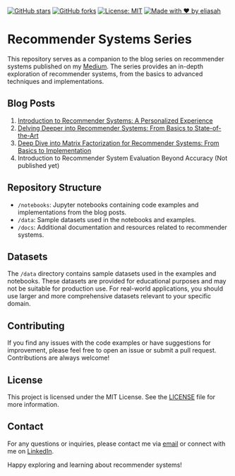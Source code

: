 [![GitHub stars](https://img.shields.io/github/stars/eliasah/medium-recsys-series?style=social)](https://github.com/eliasah/medium-recsys-series/stargazers)
[![GitHub forks](https://img.shields.io/github/forks/eliasah/medium-recsys-series?style=social)](https://github.com/eliasah/medium-recsys-series/network/members)
[![License: MIT](https://img.shields.io/badge/License-MIT-yellow.svg)](https://opensource.org/licenses/MIT)
[![Made with ❤️ by eliasah](https://img.shields.io/badge/Made%20with%20%E2%9D%A4%EF%B8%8F%20by-eliasah-red)](https://github.com/eliasah)

# Recommender Systems Series

This repository serves as a companion to the blog series on recommender systems published on my [Medium](https://medium.com/@eliasah). The series provides an in-depth exploration of recommender systems, from the basics to advanced techniques and implementations.

## Blog Posts

1. [Introduction to Recommender Systems: A Personalized Experience](https://medium.com/@eliasah/introduction-to-recommender-systems-a-personalized-experience-839b63a5e98f)
2. [Delving Deeper into Recommender Systems: From Basics to State-of-the-Art](https://medium.com/@eliasah/delving-deeper-into-recommender-systems-from-basics-to-state-of-the-art-d92ee8e277f2)
3. [Deep Dive into Matrix Factorization for Recommender Systems: From Basics to Implementation](https://medium.com/@eliasah/deep-dive-into-matrix-factorization-for-recommender-systems-from-basics-to-implementation-79e4f1ea1660)
4. Introduction to Recommender System Evaluation Beyond Accuracy (Not published yet)

## Repository Structure

- `/notebooks`: Jupyter notebooks containing code examples and implementations from the blog posts.
- `/data`: Sample datasets used in the notebooks and examples.
- `/docs`: Additional documentation and resources related to recommender systems.

## Datasets

The `/data` directory contains sample datasets used in the examples and notebooks. These datasets are provided for educational purposes and may not be suitable for production use. For real-world applications, you should use larger and more comprehensive datasets relevant to your specific domain.

## Contributing

If you find any issues with the code examples or have suggestions for improvement, please feel free to open an issue or submit a pull request. Contributions are always welcome!

## License

This project is licensed under the MIT License. See the [LICENSE](LICENSE) file for more information.

## Contact

For any questions or inquiries, please contact me via [email](mailto:eliasah@example.com) or connect with me on [LinkedIn](https://www.linkedin.com/in/eliasah).

Happy exploring and learning about recommender systems!
